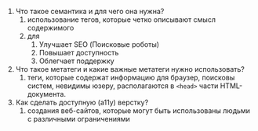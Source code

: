 1. Что такое семантика и для чего она нужна?
	1. использование тегов, которые четко описывают смысл содержимого
	2. для
		1. Улучшает SEO (Поисковые роботы)
		2. Повышает доступность
		3. Облегчает поддержку
2. Что такое метатеги и какие важные метатеги нужно использовать?
	1. теги, которые содержат информацию для браузер, поисковы систем, невидимы юзеру, располагаются в `<head>` части HTML-документа. 
3. Как сделать доступную (a11y) верстку?
	1. создания веб-сайтов, которые могут быть использованы людьми с различными ограничениями
